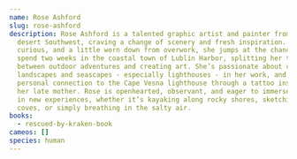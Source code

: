 ```yaml
---
name: Rose Ashford
slug: rose-ashford
description: Rose Ashford is a talented graphic artist and painter from the
  desert Southwest, craving a change of scenery and fresh inspiration. Warm,
  curious, and a little worn down from overwork, she jumps at the chance to
  spend two weeks in the coastal town of Lublin Harbor, splitting her time
  between outdoor adventures and creating art. She’s passionate about capturing
  landscapes and seascapes - especially lighthouses - in her work, and carries a
  personal connection to the Cape Vesna lighthouse through a tattoo inspired by
  her late mother. Rose is openhearted, observant, and eager to immerse herself
  in new experiences, whether it’s kayaking along rocky shores, sketching hidden
  coves, or simply breathing in the salty air.
books:
  - rescued-by-kraken-book
cameos: []
species: human
---
```

